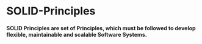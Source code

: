 # SOLID-Principles

 #### SOLID Principles are set of Principles, which must be followed to develop flexible, maintainable and scalable Software Systems. 
